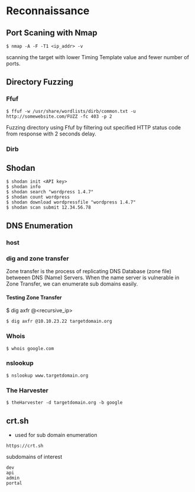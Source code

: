 # Reconnaissance

## Port Scaning with Nmap
```
$ nmap -A -F -T1 <ip_addr> -v
```
scanning the target with lower Timing Template value and fewer number of ports.

## Directory Fuzzing
### Ffuf
```
$ ffuf -w /usr/share/wordlists/dirb/common.txt -u http://somewebsite.com/FUZZ -fc 403 -p 2
```
Fuzzing directory using Ffuf by filtering out specified HTTP status code from response with 2 seconds delay.

### Dirb

## Shodan

```
$ shodan init <API key>
$ shodan info
$ shodan search "wordpress 1.4.7"
$ shodan count wordpress
$ shodan download wordpressfile "wordpress 1.4.7"
$ shodan scan submit 12.34.56.78
```



## DNS Enumeration
### host
### dig and zone transfer
Zone transfer is the process of replicating
DNS Database (zone file) betweeen DNS (Name) Servers.
When the name server is vulnerable in Zone Transfer,
we can enumerate sub domains easily.
#### Testing Zone Transfer
$ dig axfr @<recursive_ip> <target-domain>
```
$ dig axfr @10.10.23.22 targetdomain.org
```

### Whois
```
$ whois google.com
```

### nslookup
```
$ nslookup www.targetdomain.org
```
### The Harvester

```
$ theHarvester -d targetdomain.org -b google 
```

## crt.sh
- used for sub domain enumeration
```
https://crt.sh
```
subdomains of interest
```
dev
api
admin
portal
```











